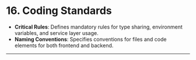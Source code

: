 # 16\. Coding Standards

  * **Critical Rules**: Defines mandatory rules for type sharing, environment variables, and service layer usage.
  * **Naming Conventions**: Specifies conventions for files and code elements for both frontend and backend.

-----
